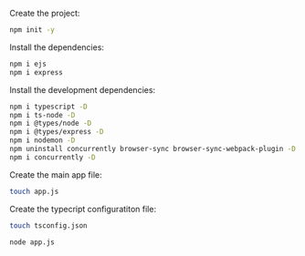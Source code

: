 Create the project:
```sh
npm init -y
```

Install the dependencies:
```sh
npm i ejs
npm i express
```

Install the development dependencies:
```sh
npm i typescript -D
npm i ts-node -D
npm i @types/node -D
npm i @types/express -D
npm i nodemon -D
npm uninstall concurrently browser-sync browser-sync-webpack-plugin -D
npm i concurrently -D
```

Create the main app file:
```sh 
touch app.js
```

Create the typecript configuratiton file:
```sh 
touch tsconfig.json
```

```sh
node app.js
```